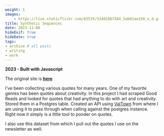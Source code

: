 ```yaml
---
weight: 1
images:
    - https://live.staticflickr.com/65535/53401867584_5ab01ae150_o_d.gif
title: Synthetic Sequences
date: 2023-11-06
hideExif: true
hideDate: true
tags:
- archive # all posts
- writing
- work
---
```


 **2023 - Built with Javascript**

The original site is __[here](https://six-jagged-tower.glitch.me/)__

I've been collecting various quotes for many years. One of my favorite genres has been quotes about creativity. In this project I had scraped Good Reads and looked for quotes that had anything to do with art and creativity. Stored them in a Postgres table. Created an API using [ValTown](www.val.town) from where I am using it to pass through when calling against the postgres instance. Right now it simply is a little tool to ponder on quotes. 

I also use this dataset from which I pull out the quotes I use on the newsletter as well. 
